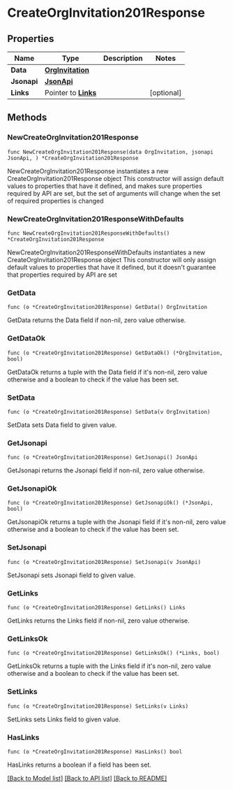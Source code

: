 # CreateOrgInvitation201Response

## Properties

Name | Type | Description | Notes
------------ | ------------- | ------------- | -------------
**Data** | [**OrgInvitation**](OrgInvitation.md) |  | 
**Jsonapi** | [**JsonApi**](JsonApi.md) |  | 
**Links** | Pointer to [**Links**](Links.md) |  | [optional] 

## Methods

### NewCreateOrgInvitation201Response

`func NewCreateOrgInvitation201Response(data OrgInvitation, jsonapi JsonApi, ) *CreateOrgInvitation201Response`

NewCreateOrgInvitation201Response instantiates a new CreateOrgInvitation201Response object
This constructor will assign default values to properties that have it defined,
and makes sure properties required by API are set, but the set of arguments
will change when the set of required properties is changed

### NewCreateOrgInvitation201ResponseWithDefaults

`func NewCreateOrgInvitation201ResponseWithDefaults() *CreateOrgInvitation201Response`

NewCreateOrgInvitation201ResponseWithDefaults instantiates a new CreateOrgInvitation201Response object
This constructor will only assign default values to properties that have it defined,
but it doesn't guarantee that properties required by API are set

### GetData

`func (o *CreateOrgInvitation201Response) GetData() OrgInvitation`

GetData returns the Data field if non-nil, zero value otherwise.

### GetDataOk

`func (o *CreateOrgInvitation201Response) GetDataOk() (*OrgInvitation, bool)`

GetDataOk returns a tuple with the Data field if it's non-nil, zero value otherwise
and a boolean to check if the value has been set.

### SetData

`func (o *CreateOrgInvitation201Response) SetData(v OrgInvitation)`

SetData sets Data field to given value.


### GetJsonapi

`func (o *CreateOrgInvitation201Response) GetJsonapi() JsonApi`

GetJsonapi returns the Jsonapi field if non-nil, zero value otherwise.

### GetJsonapiOk

`func (o *CreateOrgInvitation201Response) GetJsonapiOk() (*JsonApi, bool)`

GetJsonapiOk returns a tuple with the Jsonapi field if it's non-nil, zero value otherwise
and a boolean to check if the value has been set.

### SetJsonapi

`func (o *CreateOrgInvitation201Response) SetJsonapi(v JsonApi)`

SetJsonapi sets Jsonapi field to given value.


### GetLinks

`func (o *CreateOrgInvitation201Response) GetLinks() Links`

GetLinks returns the Links field if non-nil, zero value otherwise.

### GetLinksOk

`func (o *CreateOrgInvitation201Response) GetLinksOk() (*Links, bool)`

GetLinksOk returns a tuple with the Links field if it's non-nil, zero value otherwise
and a boolean to check if the value has been set.

### SetLinks

`func (o *CreateOrgInvitation201Response) SetLinks(v Links)`

SetLinks sets Links field to given value.

### HasLinks

`func (o *CreateOrgInvitation201Response) HasLinks() bool`

HasLinks returns a boolean if a field has been set.


[[Back to Model list]](../README.md#documentation-for-models) [[Back to API list]](../README.md#documentation-for-api-endpoints) [[Back to README]](../README.md)


